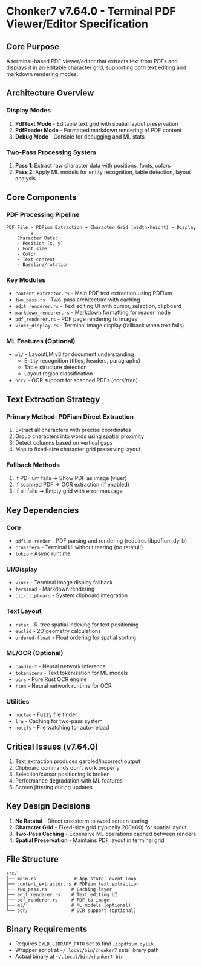 # Chonker7 v7.64.0 - Terminal PDF Viewer/Editor Specification

## Core Purpose
A terminal-based PDF viewer/editor that extracts text from PDFs and displays it in an editable character grid, supporting both text editing and markdown rendering modes.

## Architecture Overview

### Display Modes
1. **PdfText Mode** - Editable text grid with spatial layout preservation
2. **PdfReader Mode** - Formatted markdown rendering of PDF content  
3. **Debug Mode** - Console for debugging and ML stats

### Two-Pass Processing System
1. **Pass 1**: Extract raw character data with positions, fonts, colors
2. **Pass 2**: Apply ML models for entity recognition, table detection, layout analysis

## Core Components

### PDF Processing Pipeline
```
PDF File → PDFium Extraction → Character Grid (width×height) → Display
         ↓
    Character Data:
    - Position (x, y)
    - Font size
    - Color
    - Text content
    - Baseline/rotation
```

### Key Modules
- `content_extractor.rs` - Main PDF text extraction using PDFium
- `two_pass.rs` - Two-pass architecture with caching
- `edit_renderer.rs` - Text editing UI with cursor, selection, clipboard
- `markdown_renderer.rs` - Markdown formatting for reader mode
- `pdf_renderer.rs` - PDF page rendering to images
- `viuer_display.rs` - Terminal image display (fallback when text fails)

### ML Features (Optional)
- `ml/` - LayoutLM v3 for document understanding
  - Entity recognition (titles, headers, paragraphs)
  - Table structure detection
  - Layout region classification
- `ocr/` - OCR support for scanned PDFs (ocrs/rten)

## Text Extraction Strategy

### Primary Method: PDFium Direct Extraction
1. Extract all characters with precise coordinates
2. Group characters into words using spatial proximity
3. Detect columns based on vertical gaps
4. Map to fixed-size character grid preserving layout

### Fallback Methods
1. If PDFium fails → Show PDF as image (viuer)
2. If scanned PDF → OCR extraction (if enabled)
3. If all fails → Empty grid with error message

## Key Dependencies

### Core
- `pdfium-render` - PDF parsing and rendering (requires libpdfium.dylib)
- `crossterm` - Terminal UI without tearing (no ratatui!)
- `tokio` - Async runtime

### UI/Display
- `viuer` - Terminal image display fallback
- `termimad` - Markdown rendering
- `cli-clipboard` - System clipboard integration

### Text Layout
- `rstar` - R-tree spatial indexing for text positioning
- `euclid` - 2D geometry calculations
- `ordered-float` - Float ordering for spatial sorting

### ML/OCR (Optional)
- `candle-*` - Neural network inference
- `tokenizers` - Text tokenization for ML models
- `ocrs` - Pure Rust OCR engine
- `rten` - Neural network runtime for OCR

### Utilities
- `nucleo` - Fuzzy file finder
- `lru` - Caching for two-pass system
- `notify` - File watching for auto-reload

## Critical Issues (v7.64.0)
1. Text extraction produces garbled/incorrect output
2. Clipboard commands don't work properly
3. Selection/cursor positioning is broken
4. Performance degradation with ML features
5. Screen jittering during updates

## Key Design Decisions
1. **No Ratatui** - Direct crossterm to avoid screen tearing
2. **Character Grid** - Fixed-size grid (typically 200×60) for spatial layout
3. **Two-Pass Caching** - Expensive ML operations cached between renders
4. **Spatial Preservation** - Maintains PDF layout in terminal grid

## File Structure
```
src/
├── main.rs              # App state, event loop
├── content_extractor.rs # PDFium text extraction
├── two_pass.rs         # Caching layer
├── edit_renderer.rs    # Text editing UI
├── pdf_renderer.rs     # PDF to image
├── ml/                 # ML models (optional)
└── ocr/                # OCR support (optional)
```

## Binary Requirements
- Requires `DYLD_LIBRARY_PATH` set to find `libpdfium.dylib`
- Wrapper script at `~/.local/bin/chonker7` sets library path
- Actual binary at `~/.local/bin/chonker7-bin`
